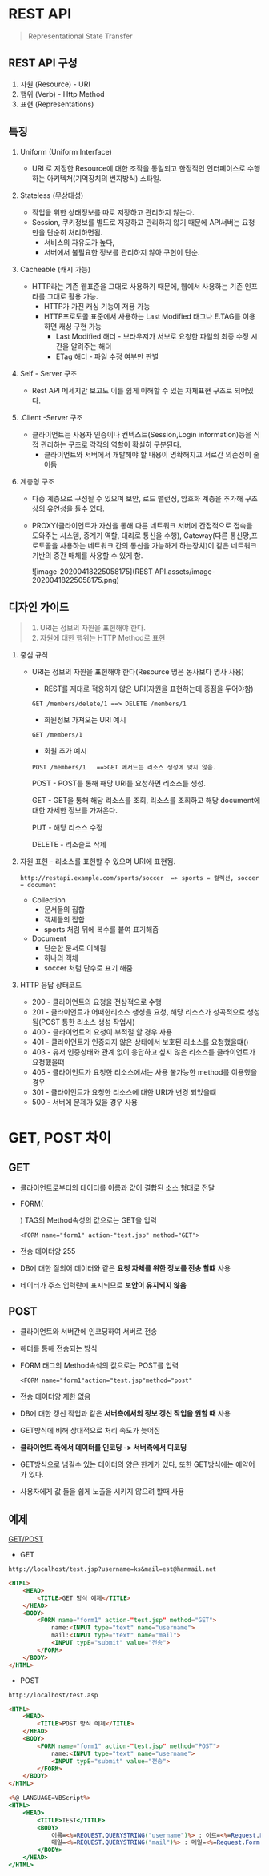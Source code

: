 #  REST API

> Representational State Transfer

## REST API 구성

1. 자원 (Resource) - URI
2. 행위 (Verb) - Http Method
3. 표현 (Representations) 



## 특징

1. Uniform (Uniform Interface)

   * URI 로 지정한 Resource에 대한 조작을 통일되고 한정적인 인터페이스로 수행하는 아키텍쳐(기억장치의 번지방식) 스타일.

2. Stateless (무상태성)

   * 작업을 위한 상태정보를 따로 저장하고 관리하지 않는다.
   * Session, 쿠키정보를 별도로 저장하고 관리하지 않기 때문에 API서버는 요청만을 단순히 처리하면됨.
     * 서비스의 자유도가 높다,
     * 서버에서 불필요한 정보를 관리하지 않아 구현이 단순.

3. Cacheable (캐시 가능)

   * HTTP라는 기존 웹표준을 그대로 사용하기 때문에, 웹에서 사용하는 기존 인프라를 그대로 활용 가능.
     * HTTP가 가진 캐싱 기능이 저용 가능
     * HTTP프로토콜 표준에서 사용하는 Last Modified 태그나 E.TAG를 이용하면 캐싱 구현 가능
       * Last Modified 해더 - 브라우저가 서보로 요청한 파일의 최종 수정 시간을 알려주는 해더
       * ETag 해더 - 파일 수정 여부만 판별

4. Self - Server 구조

   * Rest API 메세지만 보고도 이를 쉽게 이해할 수 있는 자체표현 구조로 되어있다.

5. .Client -Server 구조

   * 클라이언트는 사용자 인증이나 컨텍스트(Session,Login information)등을 직접 관리하는 구조로 각각의 역할이 확실히 구분된다.
     * 클라이언트와 서버에서 개발해야 할 내용이 명확해지고 서로간 의존성이 줄어듬

6. 계층형 구조

   * 다중 계층으로 구성될 수 있으며 보안, 로드 밸런싱, 암호화 계층을 추가해 구조상의 유연성을 둘수 있다.

   * PROXY(클라이언트가 자신을 통해 다른 네트워크 서버에 간접적으로 접속을 도와주는 시스템, 중계기 역할, 대리로 통신을 수행), Gateway(다른 통신망,프로토콜을 사용하는 네트워크 간의 통신을 가능하게 하는장치)이 같은 네트워크 기반의 중간 매체를 사용할 수 있게 함.

     ![image-20200418225058175](REST API.assets/image-20200418225058175.png)  

## 디자인 가이드

> 1. URI는 정보의 자원을 표현해야 한다.
> 2. 자원에 대한 행위는 HTTP Method로 표현

1. 중심 규칙

   * URI는 정보의 자원을 표현해야 한다(Resource 명은 동사보다 명사 사용)

     * REST를 제대로 적용하지 않은 URI(자원을 표현하는데 중점을 두어야함)

     ```
     GET /members/delete/1 ==> DELETE /members/1
     ```

     * 회원정보 가져오는 URI  예시

     ```
     GET /members/1
     ```

     * 회원 추가 예시

     ```
     POST /members/1   ==>GET 메서드는 리소스 생성에 맞지 않음.
     ```

     POST - POST를 통해 해당 URI를 요청하면 리소스를 생성.

     GET - GET을 통해 해당 리소스를 조회, 리소스를 조회하고 해당 document에 대한 자세한 정보를 가져온다.

     PUT - 해당 리소스 수정

     DELETE - 리소슬르 삭제

2. 자원 표현 - 리소스를 표현할 수 있으며 URI에 표현됨.

   ```
   http://restapi.example.com/sports/soccer  => sports = 컬렉선, soccer = document
   ```

   * Collection
     * 문서들의 집합
     * 객체들의 집합
     * sports 처럼 뒤에 복수를 붙여 표기해줌
   * Document
     * 단순한 문서로 이해됨
     * 하나의 객체
     * soccer 처럼 단수로 표기 해줌

3. HTTP 응답 상태코드

   * 200 - 클라이언트의 요청을 전상적으로 수행
   * 201 - 클라이언트가 어떠한리소스 생성을 요청, 해당 리소스가 성곡적으로 생성됨(POST 통한 리소스 생성 작업시)
   * 400 - 클라이언트의 요청이 부적절 할 경우 사용
   * 401 - 클라이언트가 인증되지 않은 상태에서 보호된 리소스를 요청했을떄()
   * 403 - 유저 인증상태와 관계 없이 응답하고 싶지 않은 리소스를 클라이언트가 요청했을떄
   * 405 - 클라이언트가 요청한 리소스에서는 사용 불가능한 method를 이용했을 경우
   * 301 - 클라이언트가 요청한 리소스에 대한 URI가 변경 되었을떄
   * 500 - 서버에 문제가 있을 경우 사용

# GET, POST 차이

## GET

* 클라이언트로부터의 데이터를 이름과 값이 결합된 소스 형태로 전달

* FORM(<FORM>) TAG의 Method속성의 값으로는 GET을 입력

  ```
  <FORM name="form1" action-"test.jsp" method="GET"> 
  ```

* 전송 데이터양 255

* DB에 대한 질의어 데이터와 같은 **요청 자체를 위한 정보를 전송 할떄** 사용

* 데이터가 주소 입력란에 표시되므로 **보안이 유지되지 않음**



## POST

* 클라이언트와 서버간에 인코딩하여 서버로 전송

* 해더를 통해 전송되는 방식

* FORM 태그의 Method속석의 값으로는 POST를 입력

  ```
  <FORM name="form1"action="test.jsp"method="post"
  ```

* 전송 데이터양 제한 없음

* DB에 대한 갱신 작업과 같은 **서버측에서의 정보 갱신 작업을 원할 때** 사용

* GET방식에 비해 상대적으로 처리 속도가 늦어짐

* **클라이언트 측에서 데이터를 인코딩 -> 서버측에서 디코딩**

* GET방식으로 넘길수 있는 데이터의 양은 한계가 있다, 또한 GET방식에는 예약어가 있다.

* 사용자에게 값 들을 쉽게 노출을 시키지 않으려 할때 사용

## 예제

[GET/POST](https://all-record.tistory.com/100)

* GET

```
http://localhost/test.jsp?username=ks&mail=est@hanmail.net
```

```html
<HTML>
    <HEAD>
       	<TITLE>GET 방식 예제</TITLE>
    </HEAD>
    <BODY>
        <FORM name="form1" action-"test.jsp" method="GET">
            name:<INPUT type="text" name="username">
            mail:<INPUT type="text" name="mail">
            <INPUT typE="submit" value="전송">
        </FORM>
    </BODY>
</HTML>
```

* POST

```
http://localhost/test.asp
```

```html
<HTML>
    <HEAD>
       	<TITLE>POST 방식 예제</TITLE>
    </HEAD>
    <BODY>
        <FORM name="form1" action-"test.jsp" method="POST">
            name:<INPUT type="text" name="username">
            <INPUT typE="submit" value="전송">
        </FORM>
    </BODY>
</HTML>
```

```asp
<%@ LANGUAGE=VBScript%>
<HTML>
    <HEAD>
        <TITLE>TEST</TITLE>
        <BODY>
            이름=<%=REQUEST.QUERYSTRING("username")%> : 이르=<%=Request.Form("username")%>
            메일=<%=REQUEST.QUERYSTRING("mail")%> : 메일=<%=Request.Form("mail")%>
        </BODY>
    </HEAD>
</HTML>
```

